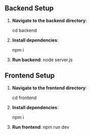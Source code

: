 ## Backend Setup

1. **Navigate to the backend directory**:

   cd backend

2. **Install dependencies**:

   npm i

3. **Run backend**:
    node server.js


## Frontend Setup

1. **Navigate to the frontend directory**:

   cd frontend

2. **Install dependencies**:

   npm i

3. **Run frontend**:
    npm run dev
